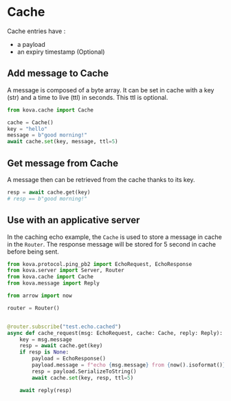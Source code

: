 # Cache

Cache entries have :

- a payload
- an expiry timestamp (Optional)

## Add message to Cache
A message is composed of a byte array. It can be set in cache with a key (str) and a time to live (ttl) in seconds. This ttl is optional.

```python
from kova.cache import Cache

cache = Cache()
key = "hello"
message = b"good morning!"
await cache.set(key, message, ttl=5)
```

## Get message from Cache

A message then can be retrieved from the cache thanks to its key.

````python
resp = await cache.get(key)
# resp == b"good morning!"
````
## Use with an applicative server

In the caching echo example, the `Cache` is used to store a message in cache in the `Router`.
The response message will be stored for 5 second in cache before being sent.

````python
from kova.protocol.ping_pb2 import EchoRequest, EchoResponse
from kova.server import Server, Router
from kova.cache import Cache
from kova.message import Reply

from arrow import now

router = Router()


@router.subscribe("test.echo.cached")
async def cache_request(msg: EchoRequest, cache: Cache, reply: Reply):
    key = msg.message
    resp = await cache.get(key)
    if resp is None:
        payload = EchoResponse()
        payload.message = f"echo {msg.message} from {now().isoformat()}"
        resp = payload.SerializeToString()
        await cache.set(key, resp, ttl=5)

    await reply(resp)
````
